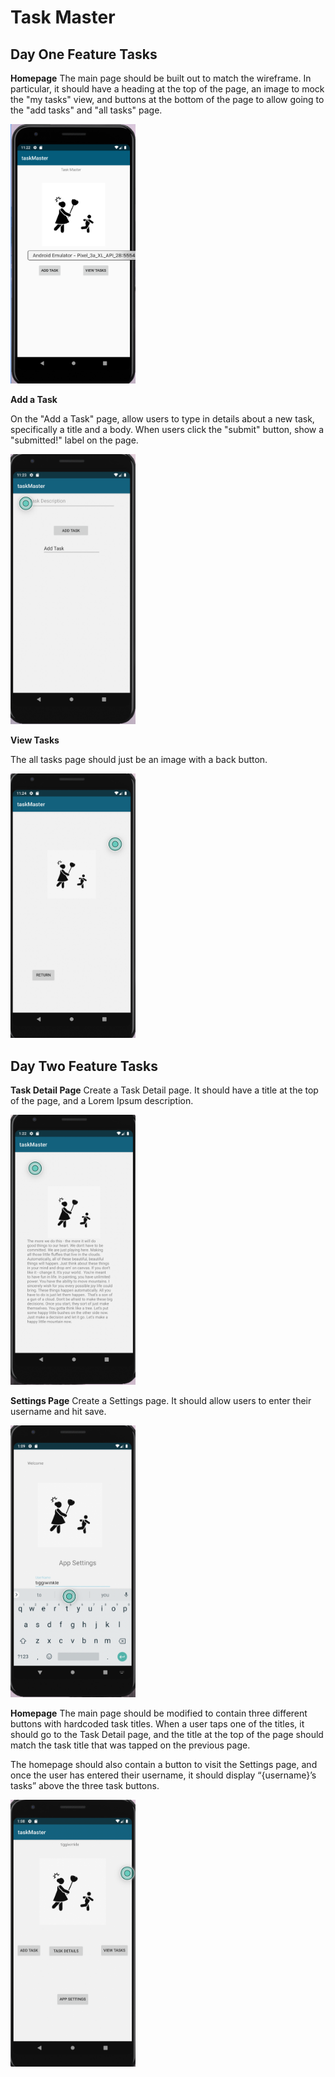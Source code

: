 # Task Master



## Day One Feature Tasks

**Homepage**
The main page should be built out to match the wireframe. In particular, it should have a heading at the top of the page, an image to mock the "my tasks" view, and buttons at the bottom of the page to allow going to the "add tasks" and "all tasks" page.

<img src="screenshots/homescreen.png" alt="drawing" width="200"/>

**Add a Task**

On the "Add a Task" page, allow users to type in details about a new task, specifically a title and a body. When users click the "submit" button, show a "submitted!" label on the page.

<img src="screenshots/addtasks.png" alt="drawing" width="200"/>

**View Tasks**

The all tasks page should just be an image with a back button.

<img src="screenshots/viewtasks.png" alt="drawing" width="200"/>




## Day Two Feature Tasks


**Task Detail Page**
Create a Task Detail page. It should have a title at the top of the page, and a Lorem Ipsum description.

<img src="screenshots/taskDetails.png" alt="drawing" width="200"/>

**Settings Page**
Create a Settings page. It should allow users to enter their username and hit save.

<img src="screenshots/addUserName.png" alt="drawing" width="200"/>

**Homepage**
The main page should be modified to contain three different buttons with hardcoded task titles. When a user taps one of the titles, it should go to the Task Detail page, and the title at the top of the page should match the task title that was tapped on the previous page.

The homepage should also contain a button to visit the Settings page, and once the user has entered their username, it should display “{username}’s tasks” above the three task buttons.

<img src="screenshots/homescreenWithUserName.png" alt="drawing" width="200"/>
